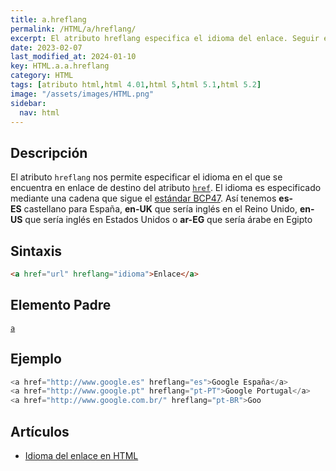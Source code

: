 ```yaml
---
title: a.hreflang
permalink: /HTML/a/hreflang/
excerpt: El atributo hreflang especifica el idioma del enlace. Seguir el estándar BCP47. Ejemplos: español, inglés, árabe.
date: 2023-02-07
last_modified_at: 2024-01-10
key: HTML.a.a.hreflang
category: HTML
tags: [atributo html,html 4.01,html 5,html 5.1,html 5.2]
image: "/assets/images/HTML.png"
sidebar:
  nav: html
---
```


## Descripción


El atributo `hreflang` nos permite especificar el idioma en el que se encuentra en enlace de destino del atributo [`href`](https://www.w3api.com/HTML/a/href/). El idioma es especificado mediante una cadena que sigue el [estándar BCP47](http://tools.ietf.org/html/rfc5646). Así tenemos **es-ES** castellano para España, **en-UK** que sería inglés en el Reino Unido, **en-US** que sería inglés en Estados Unidos o **ar-EG** que sería árabe en Egipto


## Sintaxis


```html
<a href="url" hreflang="idioma">Enlace</a>
```


## Elemento Padre


[`a`](https://www.w3api.com/HTML/a/)


## Ejemplo


```java
<a href="http://www.google.es" hreflang="es">Google España</a>
<a href="http://www.google.pt" hreflang="pt-PT">Google Portugal</a>
<a href="http://www.google.com.br/" hreflang="pt-BR">Goo
```


## Artículos

- [Idioma del enlace en HTML](http://lineadecodigo.com/html/idioma-del-enlace-en-html/)

